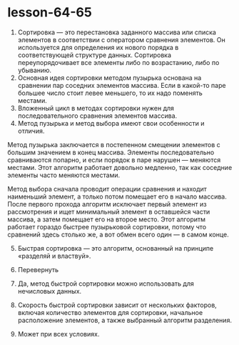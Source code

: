 # lesson-64-65
1. Сортировка — это перестановка заданного массива или списка элементов в соответствии с оператором сравнения элементов. Он используется для определения их нового порядка в соответствующей структуре данных. Сортировка переупорядочивает все элементы либо по возрастанию, либо по убыванию.
2. Основная идея сортировки методом пузырька основана на сравнении пар соседних элементов массива. Если в какой-то паре большее число стоит левее меньшего, то их надо поменять местами.
3. Вложенный цикл в методах сортировки нужен для последовательного сравнения элементов массива.
4. Метод пузырька и метод выбора имеют свои особенности и отличия.

Метод пузырька заключается в постепенном смещении элементов с большим значением в конец массива. Элементы последовательно сравниваются попарно, и если порядок в паре нарушен — меняются местами. Этот алгоритм работает довольно медленно, так как соседние элементы часто меняются местами.

Метод выбора сначала проводит операции сравнения и находит наименьший элемент, а только потом помещает его в начало массива. После первого прохода алгоритм исключает первый элемент из рассмотрения и ищет минимальный элемент в оставшейся части массива, а затем помещает его на второе место. Этот алгоритм работает гораздо быстрее пузырьковой сортировки, потому что сравнений здесь столько же, а вот обмен всего один — в самом конце.

5. Быстрая сортировка — это алгоритм, основанный на принципе «разделяй и властвуй».

6. Перевернуть
7. Да, метод быстрой сортировки можно использовать для нечисловых данных.
8. Скорость быстрой сортировки зависит от нескольких факторов, включая количество элементов для сортировки, начальное расположение элементов, а также выбранный алгоритм разделения.
9. Может при всех условиях.
